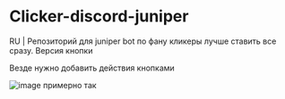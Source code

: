 # Clicker-discord-juniper
RU | Репозиторий для juniper bot по фану кликеры лучше ставить все сразу. Версия кнопки

Везде нужно добавить действия кнопками

![image](https://user-images.githubusercontent.com/77688308/179420899-cc953e98-8c94-48bb-aa2e-7984ef60fc43.png)
примерно так
